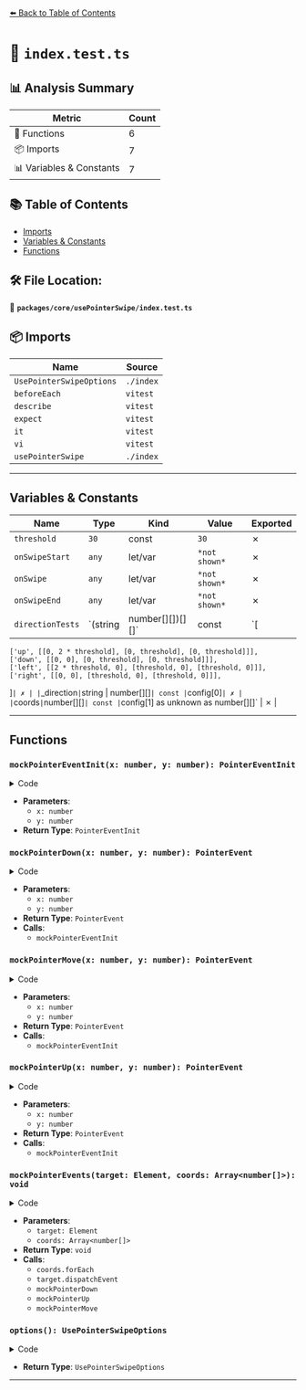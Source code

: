 [⬅️ Back to Table of Contents](../../../index.md)

# 📄 `index.test.ts`

## 📊 Analysis Summary

| Metric | Count |
|--------|-------|
| 🔧 Functions | 6 |
| 📦 Imports | 7 |
| 📊 Variables & Constants | 7 |

## 📚 Table of Contents

- [Imports](#imports)
- [Variables & Constants](#variables-constants)
- [Functions](#functions)

## 🛠️ File Location:
📂 **`packages/core/usePointerSwipe/index.test.ts`**

## 📦 Imports

| Name | Source |
|------|--------|
| `UsePointerSwipeOptions` | `./index` |
| `beforeEach` | `vitest` |
| `describe` | `vitest` |
| `expect` | `vitest` |
| `it` | `vitest` |
| `vi` | `vitest` |
| `usePointerSwipe` | `./index` |


---

## Variables & Constants

| Name | Type | Kind | Value | Exported |
|------|------|------|-------|----------|
| `threshold` | `30` | const | `30` | ✗ |
| `onSwipeStart` | `any` | let/var | `*not shown*` | ✗ |
| `onSwipe` | `any` | let/var | `*not shown*` | ✗ |
| `onSwipeEnd` | `any` | let/var | `*not shown*` | ✗ |
| `directionTests` | `(string | number[][])[][]` | const | `[
    ['up', [[0, 2 * threshold], [0, threshold], [0, threshold]]],
    ['down', [[0, 0], [0, threshold], [0, threshold]]],
    ['left', [[2 * threshold, 0], [threshold, 0], [threshold, 0]]],
    ['right', [[0, 0], [threshold, 0], [threshold, 0]]],
  ]` | ✗ |
| `_direction` | `string | number[][]` | const | `config[0]` | ✗ |
| `coords` | `number[][]` | const | `config[1] as unknown as number[][]` | ✗ |


---

## Functions

### `mockPointerEventInit(x: number, y: number): PointerEventInit`

<details><summary>Code</summary>

```ts
function mockPointerEventInit(x: number, y: number): PointerEventInit {
  return {
    clientX: x,
    clientY: y,
  }
}
```
</details>

- **Parameters**:
  - `x: number`
  - `y: number`
- **Return Type**: `PointerEventInit`
### `mockPointerDown(x: number, y: number): PointerEvent`

<details><summary>Code</summary>

```ts
function mockPointerDown(x: number, y: number) {
  return new PointerEvent('pointerdown', mockPointerEventInit(x, y))
}
```
</details>

- **Parameters**:
  - `x: number`
  - `y: number`
- **Return Type**: `PointerEvent`
- **Calls**:
  - `mockPointerEventInit`
### `mockPointerMove(x: number, y: number): PointerEvent`

<details><summary>Code</summary>

```ts
function mockPointerMove(x: number, y: number) {
  return new PointerEvent('pointermove', mockPointerEventInit(x, y))
}
```
</details>

- **Parameters**:
  - `x: number`
  - `y: number`
- **Return Type**: `PointerEvent`
- **Calls**:
  - `mockPointerEventInit`
### `mockPointerUp(x: number, y: number): PointerEvent`

<details><summary>Code</summary>

```ts
function mockPointerUp(x: number, y: number) {
  return new PointerEvent('pointerup', mockPointerEventInit(x, y))
}
```
</details>

- **Parameters**:
  - `x: number`
  - `y: number`
- **Return Type**: `PointerEvent`
- **Calls**:
  - `mockPointerEventInit`
### `mockPointerEvents(target: Element, coords: Array<number[]>): void`

<details><summary>Code</summary>

```ts
function mockPointerEvents(target: Element, coords: Array<number[]>) {
  coords.forEach(([x, y], i) => {
    if (i === 0)
      target.dispatchEvent(mockPointerDown(x, y))
    else if (i === coords.length - 1)
      target.dispatchEvent(mockPointerUp(x, y))
    else
      target.dispatchEvent(mockPointerMove(x, y))
  })
}
```
</details>

- **Parameters**:
  - `target: Element`
  - `coords: Array<number[]>`
- **Return Type**: `void`
- **Calls**:
  - `coords.forEach`
  - `target.dispatchEvent`
  - `mockPointerDown`
  - `mockPointerUp`
  - `mockPointerMove`
### `options(): UsePointerSwipeOptions`

<details><summary>Code</summary>

```ts
(): UsePointerSwipeOptions => ({
    threshold,
    onSwipeStart,
    onSwipe,
    onSwipeEnd,
  })
```
</details>

- **Return Type**: `UsePointerSwipeOptions`

---